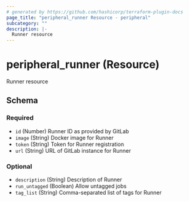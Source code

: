 ```yaml
---
# generated by https://github.com/hashicorp/terraform-plugin-docs
page_title: "peripheral_runner Resource - peripheral"
subcategory: ""
description: |-
  Runner resource
---
```


# peripheral_runner (Resource)

Runner resource



<!-- schema generated by tfplugindocs -->
## Schema

### Required

- `id` (Number) Runner ID as provided by GitLab
- `image` (String) Docker image for Runner
- `token` (String) Token for Runner registration
- `url` (String) URL of GitLab instance for Runner

### Optional

- `description` (String) Description of Runner
- `run_untagged` (Boolean) Allow untagged jobs
- `tag_list` (String) Comma-separated list of tags for Runner
